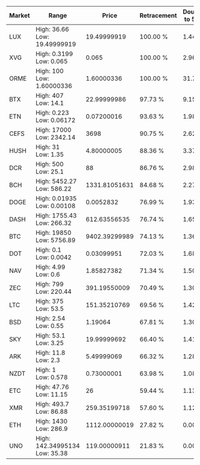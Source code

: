 | Market | Range | Price| Retracement | Doubles to 50% |
| --- | --- | --- | --- | --- |
| LUX | High: 36.66<br />Low: 19.49999919 | 19.49999919 | 100.00 % | 1.44 |
| XVG | High: 0.3199<br />Low: 0.065 | 0.065 | 100.00 % | 2.96 |
| ORME | High: 100<br />Low: 1.60000336 | 1.60000336 | 100.00 % | 31.75 |
| BTX | High: 407<br />Low: 14.1 | 22.99999986 | 97.73 % | 9.15 |
| ETN | High: 0.223<br />Low: 0.06172 | 0.07200016 | 93.63 % | 1.98 |
| CEFS | High: 17000<br />Low: 2342.14 | 3698 | 90.75 % | 2.62 |
| HUSH | High: 31<br />Low: 1.35 | 4.80000005 | 88.36 % | 3.37 |
| DCR | High: 500<br />Low: 25.1 | 88 | 86.76 % | 2.98 |
| BCH | High: 5452.27<br />Low: 586.22 | 1331.81051631 | 84.68 % | 2.27 |
| DOGE | High: 0.01935<br />Low: 0.00108 | 0.0052832 | 76.99 % | 1.93 |
| DASH | High: 1755.43<br />Low: 266.32 | 612.63556535 | 76.74 % | 1.65 |
| BTC | High: 19850<br />Low: 5756.89 | 9402.39299989 | 74.13 % | 1.36 |
| DOT | High: 0.1<br />Low: 0.0042 | 0.03099951 | 72.03 % | 1.68 |
| NAV | High: 4.99<br />Low: 0.6 | 1.85827382 | 71.34 % | 1.50 |
| ZEC | High: 799<br />Low: 220.44 | 391.19550009 | 70.49 % | 1.30 |
| LTC | High: 375<br />Low: 53.5 | 151.35210769 | 69.56 % | 1.42 |
| BSD | High: 2.54<br />Low: 0.55 | 1.19064 | 67.81 % | 1.30 |
| SKY | High: 53.1<br />Low: 3.25 | 19.99999692 | 66.40 % | 1.41 |
| ARK | High: 11.8<br />Low: 2.3 | 5.49999069 | 66.32 % | 1.28 |
| NZDT | High: 1<br />Low: 0.578 | 0.73000001 | 63.98 % | 1.08 |
| ETC | High: 47.76<br />Low: 11.15 | 26 | 59.44 % | 1.13 |
| XMR | High: 493.7<br />Low: 86.88 | 259.35199718 | 57.60 % | 1.12 |
| ETH | High: 1430<br />Low: 286.9 | 1112.00000019 | 27.82 % | 0.00 |
| UNO | High: 142.34995134<br />Low: 35.38 | 119.00000911 | 21.83 % | 0.00 |
